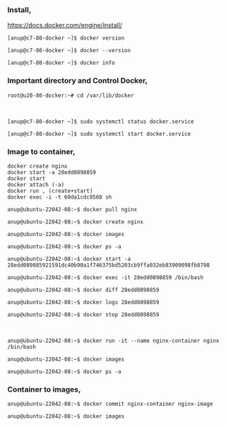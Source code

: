 ### Install,

https://docs.docker.com/engine/install/

`[anup@c7-80-docker ~]$ docker version`

`[anup@c7-80-docker ~]$ docker --version`

`[anup@c7-80-docker ~]$ docker info` 

### Important directory and Control Docker,

`root@u20-80-docker:~# cd /var/lib/docker` 

<br>

`[anup@c7-80-docker ~]$ sudo systemctl status docker.service `

`[anup@c7-80-docker ~]$ sudo systemctl start docker.service ` 


### Image to container,

    docker create nginx
    docker start -a 28edd0898859
    docker start
    docker attach (-a)
    docker run , (create+start)
    docker exec -i -t 60da1cdc8568 sh

`anup@ubuntu-22042-08:~$ docker pull nginx`

`anup@ubuntu-22042-08:~$ docker create nginx`

`anup@ubuntu-22042-08:~$ docker images`

`anup@ubuntu-22042-08:~$ docker ps -a`

`anup@ubuntu-22042-08:~$ docker start -a 28edd089885921591dc40b90a1f746375bd5203cb9ffa032eb83909098fb8798`

`anup@ubuntu-22042-08:~$ docker exec -it 28edd0898859 /bin/bash`

`anup@ubuntu-22042-08:~$ docker diff 28edd0898859`

`anup@ubuntu-22042-08:~$ docker logs 28edd0898859`

`anup@ubuntu-22042-08:~$ docker stop 28edd0898859`

<br>

`anup@ubuntu-22042-08:~$ docker run -it --name nginx-container nginx /bin/bash`

`anup@ubuntu-22042-08:~$ docker images`

`anup@ubuntu-22042-08:~$ docker ps -a`

### Container to images,

`anup@ubuntu-22042-08:~$ docker commit nginx-container nginx-image`

`anup@ubuntu-22042-08:~$ docker images`

<br>
